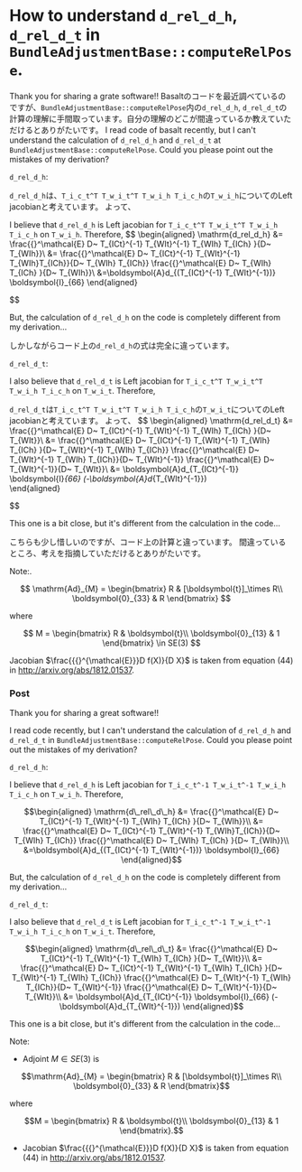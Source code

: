 
# How to understand `d_rel_d_h`, `d_rel_d_t` in `BundleAdjustmentBase::computeRelPose`.

Thank you for sharing a grate software!!
Basaltのコードを最近調べているのですが、`BundleAdjustmentBase::computeRelPose`内の`d_rel_d_h`, `d_rel_d_t`の計算の理解に手間取っています。自分の理解のどこが間違っているか教えていただけるとありがたいです。
I read code of basalt recently, but I can't understand the calculation of `d_rel_d_h` and `d_rel_d_t` at `BundleAdjustmentBase::computeRelPose`.
Could you please point out the mistakes of my derivation?

`d_rel_d_h`:

`d_rel_d_h`は、`T_i_c_t^T T_w_i_t^T T_w_i_h T_i_c_h`の`T_w_i_h`についてのLeft jacobianと考えています。
よって、


I believe that `d_rel_d_h` is Left jacobian for `T_i_c_t^T T_w_i_t^T T_w_i_h T_i_c_h` on `T_w_i_h`. Therefore, 
$$
\begin{aligned}
\mathrm{d\_rel\_d\_h} &=
\frac{{}^\mathcal{E} D~ T_{ICt}^{-1} T_{WIt}^{-1} T_{WIh} T_{ICh} }{D~ T_{WIh}}\\
&= \frac{{}^\mathcal{E} D~ T_{ICt}^{-1} T_{WIt}^{-1} T_{WIh}T_{ICh}}{D~ T_{WIh} T_{ICh}} 
\frac{{}^\mathcal{E} D~ T_{WIh} T_{ICh} }{D~ T_{WIh}}\\
&=\boldsymbol{A}d_{(T_{ICt}^{-1} T_{WIt}^{-1})} \boldsymbol{I}_{66}
\end{aligned}

$$

But, the calculation of `d_rel_d_h` on the code is completely different from my derivation...

しかしながらコード上の`d_rel_d_h`の式は完全に違っています。

`d_rel_d_t`:

I also believe that `d_rel_d_t` is Left jacobian for `T_i_c_t^T T_w_i_t^T T_w_i_h T_i_c_h` on `T_w_i_t`. Therefore, 


`d_rel_d_t`は`T_i_c_t^T T_w_i_t^T T_w_i_h T_i_c_h`の`T_w_i_t`についてのLeft jacobianと考えています。
よって、
$$
\begin{aligned}
\mathrm{d\_rel\_d\_t} &= \frac{{}^\mathcal{E} D~ T_{ICt}^{-1} T_{WIt}^{-1} T_{WIh} T_{ICh} }{D~ T_{WIt}}\\
&= \frac{{}^\mathcal{E} D~ T_{ICt}^{-1} T_{WIt}^{-1} T_{WIh} T_{ICh}  }{D~ T_{WIt}^{-1} T_{WIh} T_{ICh}}
\frac{{}^\mathcal{E} D~ T_{WIt}^{-1} T_{WIh} T_{ICh}}{D~ T_{WIt}^{-1}}
\frac{{}^\mathcal{E} D~ T_{WIt}^{-1}}{D~ T_{WIt}}\\
&= \boldsymbol{A}d_{T_{ICt}^{-1}} \boldsymbol{I}_{66} (-\boldsymbol{A}d_{T_{WIt}^{-1}})    
\end{aligned}

$$

This one is a bit close, but it's different from the calculation in the code...

こちらも少し惜しいのですが、コード上の計算と違っています。
間違っているところ、考えを指摘していただけるとありがたいです。


Note:.


$$
\mathrm{Ad}_{M} = \begin{bmatrix}
    R & [\boldsymbol{t}]_\times R\\
    \boldsymbol{0}_{33} & R
\end{bmatrix}
$$

where

$$
M = \begin{bmatrix}
    R & \boldsymbol{t}\\
    \boldsymbol{0}_{13} & 1
\end{bmatrix} \in SE(3)
$$

Jacobian $\frac{{{}^{\mathcal{E}}}D f(X)}{D X}$ is taken from equation (44) in http://arxiv.org/abs/1812.01537.



### Post

Thank you for sharing a great software!!

I read code recently, but I can't understand the calculation of `d_rel_d_h` and `d_rel_d_t` in `BundleAdjustmentBase::computeRelPose`.
Could you please point out the mistakes of my derivation?

`d_rel_d_h`:

I believe that `d_rel_d_h` is Left jacobian for `T_i_c_t^-1 T_w_i_t^-1 T_w_i_h T_i_c_h` on `T_w_i_h`. 
Therefore, 
```math
\begin{aligned}
\mathrm{d\_rel\_d\_h} &=
\frac{{}^\mathcal{E} D~ T_{ICt}^{-1} T_{WIt}^{-1} T_{WIh} T_{ICh} }{D~ T_{WIh}}\\
&= \frac{{}^\mathcal{E} D~ T_{ICt}^{-1} T_{WIt}^{-1} T_{WIh}T_{ICh}}{D~ T_{WIh} T_{ICh}} 
\frac{{}^\mathcal{E} D~ T_{WIh} T_{ICh} }{D~ T_{WIh}}\\
&=\boldsymbol{A}d_{(T_{ICt}^{-1} T_{WIt}^{-1})} \boldsymbol{I}_{66}
\end{aligned}
```
But, the calculation of `d_rel_d_h` on the code is completely different from my derivation...

`d_rel_d_t`:

I also believe that `d_rel_d_t` is Left jacobian for `T_i_c_t^-1 T_w_i_t^-1 T_w_i_h T_i_c_h` on `T_w_i_t`. 
Therefore, 

```math
\begin{aligned}
\mathrm{d\_rel\_d\_t} &= \frac{{}^\mathcal{E} D~ T_{ICt}^{-1} T_{WIt}^{-1} T_{WIh} T_{ICh} }{D~ T_{WIt}}\\
&= \frac{{}^\mathcal{E} D~ T_{ICt}^{-1} T_{WIt}^{-1} T_{WIh} T_{ICh}  }{D~ T_{WIt}^{-1} T_{WIh} T_{ICh}}
\frac{{}^\mathcal{E} D~ T_{WIt}^{-1} T_{WIh} T_{ICh}}{D~ T_{WIt}^{-1}}
\frac{{}^\mathcal{E} D~ T_{WIt}^{-1}}{D~ T_{WIt}}\\
&= \boldsymbol{A}d_{T_{ICt}^{-1}} \boldsymbol{I}_{66} (-\boldsymbol{A}d_{T_{WIt}^{-1}})    
\end{aligned}
```
This one is a bit close, but it's different from the calculation in the code...

Note:

- Adjoint $`M \in SE(3)`$ is
```math
\mathrm{Ad}_{M} = \begin{bmatrix}
    R & [\boldsymbol{t}]_\times R\\
    \boldsymbol{0}_{33} & R
\end{bmatrix}
```

where

```math
M = \begin{bmatrix}
    R & \boldsymbol{t}\\
    \boldsymbol{0}_{13} & 1
\end{bmatrix}.
```

- Jacobian $`\frac{{{}^{\mathcal{E}}}D f(X)}{D X}`$ is taken from equation (44) in http://arxiv.org/abs/1812.01537.